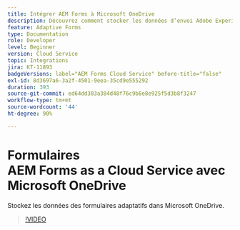 ```yaml
---
title: Intégrer AEM Forms à Microsoft OneDrive
description: Découvrez comment stocker les données d’envoi Adobe Experience Manager Forms as a Cloud Service dans Microsoft OneDrive.
feature: Adaptive Forms
type: Documentation
role: Developer
level: Beginner
version: Cloud Service
topic: Integrations
jira: KT-11893
badgeVersions: label="AEM Forms Cloud Service" before-title="false"
exl-id: 8d3697a6-3a2f-4501-9eea-35cd9e555292
duration: 393
source-git-commit: ed64dd303a384d48f76c9b8e8e925f5d3b8f3247
workflow-type: tm+mt
source-wordcount: '44'
ht-degree: 90%

---
```


# Formulaires AEM Forms as a Cloud Service avec Microsoft OneDrive

Stockez les données des formulaires adaptatifs dans Microsoft OneDrive.

>[!VIDEO](https://video.tv.adobe.com/v/3415792/?quality=12&learn=on)
